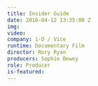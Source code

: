 ```yaml
---
title: Insider Guide
date: 2016-04-12 13:35:00 Z
img: 
video: 
company: i-D / Vice
runtime: Documentary Film
director: Rory Ryan
producers: Sophie Dewey
role: Producer
is-featured: 
---
```


